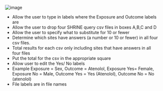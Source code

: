 ![image](https://github.com/mim18/ENACT-Formatters/assets/7503326/6e2f2283-ad69-4884-a317-886754538cf1)
- Allow the user to type in labels where the Exposure and Outcome labels are
- Allow the user to drop four SHRINE query csv files in boxes A,B,C and D
- Allow the user to specify what to substitute for 10 or fewer
- Determine which sites have answers (a number or 10 or fewer) in all four csv files. 
- Total results for each csv only including sites that have answers in all four files
- Put the total for the csv in the appropriate square
- Allow user to edit the Yes/ No labels
- Example Exposure = Sex, Outcome = Atenolol, Exposure Yes= Female, Exposure No = Male, Outcome Yes = Yes (Atenolol), Outcome No = No (atenolol)
- File labels are in file names
